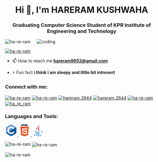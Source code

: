 <h1 align="center">Hi 👋, I'm HARERAM KUSHWAHA</h1>
<h3 align="center">Graduating Computer Science Student of KPR Institute of Engineering and Technology</h3>
<img align="right" alt="coding" width="400" src="![image](https://github.com/ha-re-ram/ha-re-ram/assets/148760980/ec51be12-5946-47f2-8a8c-0504a5c369ac)">

<p align="left"> <img src="https://komarev.com/ghpvc/?username=ha-re-ram&label=Profile%20views&color=0e75b6&style=flat" alt="ha-re-ram" /> </p>

<p align="left"> <a href="https://github.com/ryo-ma/github-profile-trophy"><img src="https://github-profile-trophy.vercel.app/?username=ha-re-ram" alt="ha-re-ram" /></a> </p>

- 📫 How to reach me **hareram9652@gmail.com**

- ⚡ Fun fact **i think i am sleepy and little bit introvert**

<h3 align="left">Connect with me:</h3>
<p align="left">
<a href="https://linkedin.com/in/ha-re-ram" target="blank"><img align="center" src="https://raw.githubusercontent.com/rahuldkjain/github-profile-readme-generator/master/src/images/icons/Social/linked-in-alt.svg" alt="ha-re-ram" height="30" width="40" /></a>
<a href="https://stackoverflow.com/users/ha-re-ram" target="blank"><img align="center" src="https://raw.githubusercontent.com/rahuldkjain/github-profile-readme-generator/master/src/images/icons/Social/stack-overflow.svg" alt="ha-re-ram" height="30" width="40" /></a>
<a href="https://fb.com/hareram.2644" target="blank"><img align="center" src="https://raw.githubusercontent.com/rahuldkjain/github-profile-readme-generator/master/src/images/icons/Social/facebook.svg" alt="hareram.2644" height="30" width="40" /></a>
<a href="https://instagram.com/hareram.2644" target="blank"><img align="center" src="https://raw.githubusercontent.com/rahuldkjain/github-profile-readme-generator/master/src/images/icons/Social/instagram.svg" alt="hareram.2644" height="30" width="40" /></a>
<a href="https://www.youtube.com/c/ha-re-ram" target="blank"><img align="center" src="https://raw.githubusercontent.com/rahuldkjain/github-profile-readme-generator/master/src/images/icons/Social/youtube.svg" alt="ha-re-ram" height="30" width="40" /></a>
<a href="https://www.hackerrank.com/ha_re_ram" target="blank"><img align="center" src="https://raw.githubusercontent.com/rahuldkjain/github-profile-readme-generator/master/src/images/icons/Social/hackerrank.svg" alt="ha_re_ram" height="30" width="40" /></a>
</p>

<h3 align="left">Languages and Tools:</h3>
<p align="left"> <a href="https://www.cprogramming.com/" target="_blank" rel="noreferrer"> <img src="https://raw.githubusercontent.com/devicons/devicon/master/icons/c/c-original.svg" alt="c" width="40" height="40"/> </a> <a href="https://www.w3.org/html/" target="_blank" rel="noreferrer"> <img src="https://raw.githubusercontent.com/devicons/devicon/master/icons/html5/html5-original-wordmark.svg" alt="html5" width="40" height="40"/> </a> <a href="https://www.java.com" target="_blank" rel="noreferrer"> <img src="https://raw.githubusercontent.com/devicons/devicon/master/icons/java/java-original.svg" alt="java" width="40" height="40"/> </a> </p>

<p><img align="left" src="https://github-readme-stats.vercel.app/api/top-langs?username=ha-re-ram&show_icons=true&locale=en&layout=compact" alt="ha-re-ram" /></p>

<p>&nbsp;<img align="center" src="https://github-readme-stats.vercel.app/api?username=ha-re-ram&show_icons=true&locale=en" alt="ha-re-ram" /></p>

<p><img align="center" src="https://github-readme-streak-stats.herokuapp.com/?user=ha-re-ram&" alt="ha-re-ram" /></p>
